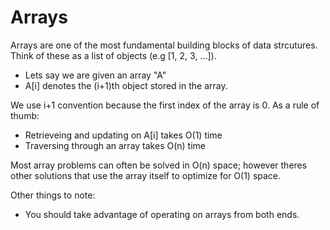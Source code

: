 # Arrays

Arrays are one of the most fundamental building blocks of data strcutures. Think of these as a list of objects (e.g [1, 2, 3, ...]). 
<ul><li>Lets say we are given an array "A"</li><li>A[i] denotes the (i+1)th object stored in the array.</li></ul>
We use i+1 convention because the first index of the array is 0. As a rule of thumb:
<ul><li>Retrieveing and updating on A[i] takes O(1) time</li><li>Traversing through an array takes O(n) time</li></ul>

Most array problems can often be solved in O(n) space; however theres other solutions that use the array itself to optimize for O(1) space.

Other things to note:
<ul><li>You should take advantage of operating on arrays from both ends.</li></ul>